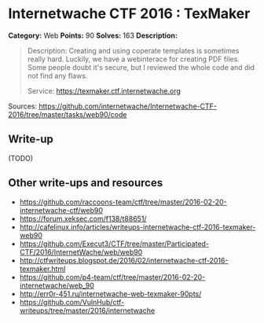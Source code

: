 # Internetwache CTF 2016 : TexMaker

**Category:** Web
**Points:** 90
**Solves:** 163
**Description:**

> Description: Creating and using coperate templates is sometimes really hard. Luckily, we have a webinterace for creating PDF files. Some people doubt it's secure, but I reviewed the whole code and did not find any flaws.
> 
> 
> Service: <https://texmaker.ctf.internetwache.org>

Sources: <https://github.com/internetwache/Internetwache-CTF-2016/tree/master/tasks/web90/code>

## Write-up

(TODO)

## Other write-ups and resources

* <https://github.com/raccoons-team/ctf/tree/master/2016-02-20-internetwache-ctf/web90>
* <https://forum.xeksec.com/f138/t88651/>
* <http://cafelinux.info/articles/writeups-internetwache-ctf-2016-texmaker-web90>
* <https://github.com/Execut3/CTF/tree/master/Participated-CTF/2016/InternetWache/web/web90>
* <http://ctfwriteups.blogspot.de/2016/02/internetwache-ctf-2016-texmaker.html>
* <https://github.com/p4-team/ctf/tree/master/2016-02-20-internetwache/web_90>
* <http://err0r-451.ru/internetwache-web-texmaker-90pts/>
* <https://github.com/VulnHub/ctf-writeups/tree/master/2016/internetwache>
